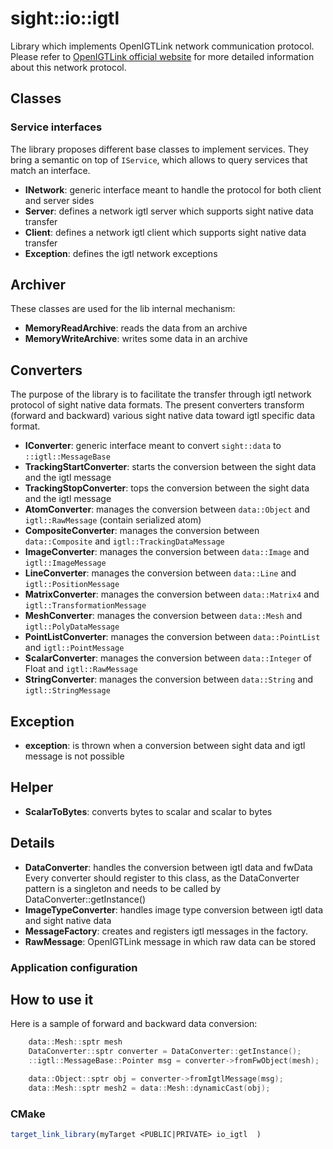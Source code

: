 # sight::io::igtl

Library which implements OpenIGTLink network communication protocol.  
Please refer to [OpenIGTLink official website](http://openigtlink.org/) for more detailed information about this network protocol.

## Classes

### Service interfaces

The library proposes different base classes to implement services. They bring a semantic on top of `IService`, which allows to query services that match an interface.

- **INetwork**: generic interface meant to handle the protocol for both client and server sides
- **Server**: defines a network igtl server which supports sight native data transfer
- **Client**: defines a network igtl client which supports sight native data transfer
- **Exception**: defines the igtl network exceptions

## Archiver

These classes are used for the lib internal mechanism:

- **MemoryReadArchive**: reads the data from an archive 
- **MemoryWriteArchive**: writes some data in an archive

## Converters

The purpose of the library is to facilitate the transfer through igtl network protocol of sight native data formats. 
The present converters transform (forward and backward) various sight native data toward igtl specific data format.

- **IConverter**: generic interface meant to convert `sight::data` to `::igtl::MessageBase`
- **TrackingStartConverter**: starts the conversion between the sight data and the igtl message
- **TrackingStopConverter**: tops the conversion between the sight data and the igtl message
- **AtomConverter**: manages the conversion between `data::Object` and `igtl::RawMessage` (contain serialized atom)
- **CompositeConverter**: manages the conversion between `data::Composite` and `igtl::TrackingDataMessage`
- **ImageConverter**: manages the conversion between `data::Image` and `igtl::ImageMessage`
- **LineConverter**: manages the conversion between `data::Line` and `igtl::PositionMessage`
- **MatrixConverter**: manages the conversion between `data::Matrix4` and `igtl::TransformationMessage`
- **MeshConverter**: manages the conversion between `data::Mesh` and `igtl::PolyDataMessage`
- **PointListConverter**: manages the conversion between `data::PointList` and `igtl::PointMessage`
- **ScalarConverter**: manages the conversion between `data::Integer` of Float and `igtl::RawMessage`
- **StringConverter**: manages the conversion between `data::String` and `igtl::StringMessage`

## Exception

- **exception**: is thrown when a conversion between sight data and igtl message is not possible 

## Helper

- **ScalarToBytes**: converts bytes to scalar and scalar to bytes

## Details

- **DataConverter**:  handles the conversion between igtl data and fwData
  Every converter should register to this class, as the DataConverter pattern is a singleton and needs to be called by DataConverter::getInstance()
- **ImageTypeConverter**: handles image type conversion between igtl data and sight native data
- **MessageFactory**: creates and registers igtl messages in the factory.
- **RawMessage**: OpenIGTLink message in which raw data can be stored


### Application configuration

## How to use it

Here is a sample of forward and backward data conversion:

```c++
    data::Mesh::sptr mesh  
    DataConverter::sptr converter = DataConverter::getInstance();
    ::igtl::MessageBase::Pointer msg = converter->fromFwObject(mesh);

    data::Object::sptr obj = converter->fromIgtlMessage(msg);
    data::Mesh::sptr mesh2 = data::Mesh::dynamicCast(obj);
```

### CMake

```cmake
target_link_library(myTarget <PUBLIC|PRIVATE> io_igtl  )
```



